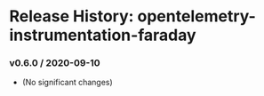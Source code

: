 # Release History: opentelemetry-instrumentation-faraday

### v0.6.0 / 2020-09-10

* (No significant changes)
